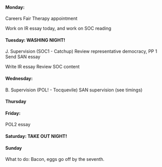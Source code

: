 #### Monday: 

Careers Fair
Therapy appointment

Work on IR essay today, and work on SOC reading

#### Tuesday: **WASHING NIGHT!**

J. Supervision (SOC1 - Catchup) 
Review representative democracy, PP 1
Send SAN essay

Write IR essay
Review SOC content

#### Wednesday:

B. Supervision (POL! - Tocquevile)
SAN supervision (see timings)

#### **Thursday** 

#### **Friday**: 

POL2 essay 

#### **Saturday**: **TAKE OUT NIGHT!**

#### **Sunday**


What to do:
Bacon, eggs go off by the seventh.




